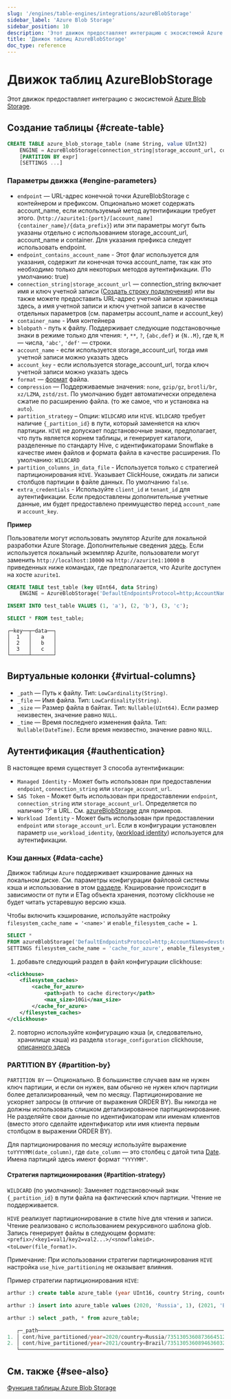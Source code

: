 ```yaml
---
slug: '/engines/table-engines/integrations/azureBlobStorage'
sidebar_label: 'Azure Blob Storage'
sidebar_position: 10
description: 'Этот движок предоставляет интеграцию с экосистемой Azure Blob Storage.'
title: 'Движок таблиц AzureBlobStorage'
doc_type: reference
---
```

# Движок таблиц AzureBlobStorage

Этот движок предоставляет интеграцию с экосистемой [Azure Blob Storage](https://azure.microsoft.com/en-us/products/storage/blobs).

## Создание таблицы {#create-table}

```sql
CREATE TABLE azure_blob_storage_table (name String, value UInt32)
    ENGINE = AzureBlobStorage(connection_string|storage_account_url, container_name, blobpath, [account_name, account_key, format, compression, partition_strategy, partition_columns_in_data_file, extra_credentials(client_id=, tenant_id=)])
    [PARTITION BY expr]
    [SETTINGS ...]
```

### Параметры движка {#engine-parameters}

- `endpoint` — URL-адрес конечной точки AzureBlobStorage с контейнером и префиксом. Опционально может содержать account_name, если используемый метод аутентификации требует этого. (`http://azurite1:{port}/[account_name]{container_name}/{data_prefix}`) или эти параметры могут быть указаны отдельно с использованием storage_account_url, account_name и container. Для указания префикса следует использовать endpoint.
- `endpoint_contains_account_name` - Этот флаг используется для указания, содержит ли конечная точка account_name, так как это необходимо только для некоторых методов аутентификации. (По умолчанию: true)
- `connection_string|storage_account_url` — connection_string включает имя и ключ учетной записи ([Создать строку подключения](https://learn.microsoft.com/en-us/azure/storage/common/storage-configure-connection-string?toc=%2Fazure%2Fstorage%2Fblobs%2Ftoc.json&bc=%2Fazure%2Fstorage%2Fblobs%2Fbreadcrumb%2Ftoc.json#configure-a-connection-string-for-an-azure-storage-account)) или вы также можете предоставить URL-адрес учетной записи хранилища здесь, а имя учетной записи и ключ учетной записи в качестве отдельных параметров (см. параметры account_name и account_key)
- `container_name` - Имя контейнера
- `blobpath` - путь к файлу. Поддерживает следующие подстановочные знаки в режиме только для чтения: `*`, `**`, `?`, `{abc,def}` и `{N..M}`, где `N`, `M` — числа, `'abc'`, `'def'` — строки.
- `account_name` - если используется storage_account_url, тогда имя учетной записи можно указать здесь
- `account_key` - если используется storage_account_url, тогда ключ учетной записи можно указать здесь
- `format` — [формат](/interfaces/formats.md) файла.
- `compression` — Поддерживаемые значения: `none`, `gzip/gz`, `brotli/br`, `xz/LZMA`, `zstd/zst`. По умолчанию будет автоматически определена сжатие по расширению файла. (то же самое, что и установка на `auto`).
- `partition_strategy` – Опции: `WILDCARD` или `HIVE`. `WILDCARD` требует наличие `{_partition_id}` в пути, который заменяется на ключ партиции. `HIVE` не допускает подстановочные знаки, предполагает, что путь является корнем таблицы, и генерирует каталоги, разделенные по стандарту Hive, с идентификаторами Snowflake в качестве имен файлов и формата файла в качестве расширения. По умолчанию: `WILDCARD`
- `partition_columns_in_data_file` - Используется только с стратегией партиционирования `HIVE`. Указывает ClickHouse, ожидать ли записи столбцов партиции в файле данных. По умолчанию `false`.
- `extra_credentials` - Используйте `client_id` и `tenant_id` для аутентификации. Если предоставлены дополнительные учетные данные, им будет предоставлено преимущество перед `account_name` и `account_key`.

**Пример**

Пользователи могут использовать эмулятор Azurite для локальной разработки Azure Storage. Дополнительные сведения [здесь](https://learn.microsoft.com/en-us/azure/storage/common/storage-use-azurite?tabs=docker-hub%2Cblob-storage). Если используется локальный экземпляр Azurite, пользователи могут заменить `http://localhost:10000` на `http://azurite1:10000` в приведенных ниже командах, где предполагается, что Azurite доступен на хосте `azurite1`.

```sql
CREATE TABLE test_table (key UInt64, data String)
    ENGINE = AzureBlobStorage('DefaultEndpointsProtocol=http;AccountName=devstoreaccount1;AccountKey=Eby8vdM02xNOcqFlqUwJPLlmEtlCDXJ1OUzFT50uSRZ6IFsuFq2UVErCz4I6tq/K1SZFPTOtr/KBHBeksoGMGw==;BlobEndpoint=http://azurite1:10000/devstoreaccount1/;', 'testcontainer', 'test_table', 'CSV');

INSERT INTO test_table VALUES (1, 'a'), (2, 'b'), (3, 'c');

SELECT * FROM test_table;
```

```text
┌─key──┬─data──┐
│  1   │   a   │
│  2   │   b   │
│  3   │   c   │
└──────┴───────┘
```

## Виртуальные колонки {#virtual-columns}

- `_path` — Путь к файлу. Тип: `LowCardinality(String)`.
- `_file` — Имя файла. Тип: `LowCardinality(String)`.
- `_size` — Размер файла в байтах. Тип: `Nullable(UInt64)`. Если размер неизвестен, значение равно `NULL`.
- `_time` — Время последнего изменения файла. Тип: `Nullable(DateTime)`. Если время неизвестно, значение равно `NULL`.

## Аутентификация {#authentication}

В настоящее время существует 3 способа аутентификации:
- `Managed Identity` - Может быть использован при предоставлении `endpoint`, `connection_string` или `storage_account_url`.
- `SAS Token` - Может быть использован при предоставлении `endpoint`, `connection_string` или `storage_account_url`. Определяется по наличию '?' в URL. См. [azureBlobStorage](/sql-reference/table-functions/azureBlobStorage#using-shared-access-signatures-sas-sas-tokens) для примеров.
- `Workload Identity` - Может быть использован при предоставлении `endpoint` или `storage_account_url`. Если в конфигурации установлен параметр `use_workload_identity`, ([workload identity](https://github.com/Azure/azure-sdk-for-cpp/tree/main/sdk/identity/azure-identity#authenticate-azure-hosted-applications)) используется для аутентификации.

### Кэш данных {#data-cache}

Движок таблицы `Azure` поддерживает кэширование данных на локальном диске. См. параметры конфигурации файловой системы кэша и использование в этом [разделе](/operations/storing-data.md/#using-local-cache). Кэширование происходит в зависимости от пути и ETag объекта хранения, поэтому clickhouse не будет читать устаревшую версию кэша.

Чтобы включить кэширование, используйте настройку `filesystem_cache_name = '<name>'` и `enable_filesystem_cache = 1`.

```sql
SELECT *
FROM azureBlobStorage('DefaultEndpointsProtocol=http;AccountName=devstoreaccount1;AccountKey=Eby8vdM02xNOcqFlqUwJPLlmEtlCDXJ1OUzFT50uSRZ6IFsuFq2UVErCz4I6tq/K1SZFPTOtr/KBHBeksoGMGw==;BlobEndpoint=http://azurite1:10000/devstoreaccount1/;', 'testcontainer', 'test_table', 'CSV')
SETTINGS filesystem_cache_name = 'cache_for_azure', enable_filesystem_cache = 1;
```

1. добавьте следующий раздел в файл конфигурации clickhouse:

```xml
<clickhouse>
    <filesystem_caches>
        <cache_for_azure>
            <path>path to cache directory</path>
            <max_size>10Gi</max_size>
        </cache_for_azure>
    </filesystem_caches>
</clickhouse>
```

2. повторно используйте конфигурацию кэша (и, следовательно, хранилище кэша) из раздела `storage_configuration` clickhouse, [описанного здесь](/operations/storing-data.md/#using-local-cache)

### PARTITION BY {#partition-by}

`PARTITION BY` — Опционально. В большинстве случаев вам не нужен ключ партиции, и если он нужен, вам обычно не нужен ключ партиции более детализированный, чем по месяцу. Партиционирование не ускоряет запросы (в отличие от выражения ORDER BY). Вы никогда не должны использовать слишком детализированное партиционирование. Не разделяйте свои данные по идентификаторам или именам клиентов (вместо этого сделайте идентификатор или имя клиента первым столбцом в выражении ORDER BY).

Для партиционирования по месяцу используйте выражение `toYYYYMM(date_column)`, где `date_column` — это столбец с датой типа [Date](/sql-reference/data-types/date.md). Имена партиций здесь имеют формат `"YYYYMM"`.

#### Стратегия партиционирования {#partition-strategy}

`WILDCARD` (по умолчанию): Заменяет подстановочный знак `{_partition_id}` в пути файла на фактический ключ партиции. Чтение не поддерживается.

`HIVE` реализует партиционирование в стиле hive для чтения и записи. Чтение реализовано с использованием рекурсивного шаблона glob. Запись генерирует файлы в следующем формате: `<prefix>/<key1=val1/key2=val2...>/<snowflakeid>.<toLower(file_format)>`.

Примечание: При использовании стратегии партиционирования `HIVE` настройка `use_hive_partitioning` не оказывает влияния.

Пример стратегии партиционирования `HIVE`:

```sql
arthur :) create table azure_table (year UInt16, country String, counter UInt8) ENGINE=AzureBlobStorage(account_name='devstoreaccount1', account_key='Eby8vdM02xNOcqFlqUwJPLlmEtlCDXJ1OUzFT50uSRZ6IFsuFq2UVErCz4I6tq/K1SZFPTOtr/KBHBeksoGMGw==', storage_account_url = 'http://localhost:30000/devstoreaccount1', container='cont', blob_path='hive_partitioned', format='Parquet', compression='auto', partition_strategy='hive') PARTITION BY (year, country);

arthur :) insert into azure_table values (2020, 'Russia', 1), (2021, 'Brazil', 2);

arthur :) select _path, * from azure_table;

   ┌─_path──────────────────────────────────────────────────────────────────────┬─year─┬─country─┬─counter─┐
1. │ cont/hive_partitioned/year=2020/country=Russia/7351305360873664512.parquet │ 2020 │ Russia  │       1 │
2. │ cont/hive_partitioned/year=2021/country=Brazil/7351305360894636032.parquet │ 2021 │ Brazil  │       2 │
   └────────────────────────────────────────────────────────────────────────────┴──────┴─────────┴─────────┘
```

## См. также {#see-also}

[Функция таблицы Azure Blob Storage](/sql-reference/table-functions/azureBlobStorage)